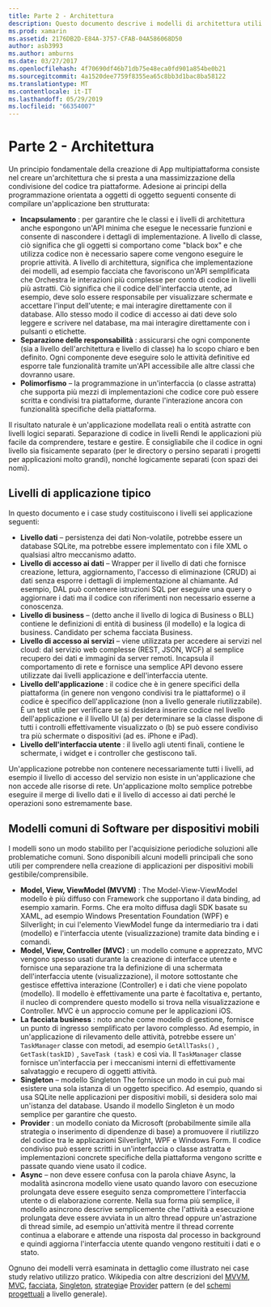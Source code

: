 ```yaml
---
title: Parte 2 - Architettura
description: Questo documento descrive i modelli di architettura utili per la compilazione di applicazioni multipiattaforma. Vengono illustrati i livelli di una tipica applicazione (livello dati, il livello di accesso ai dati, e così via) e i modelli comuni di software per dispositivi mobili (MVVM, MVC e così via)
ms.prod: xamarin
ms.assetid: 2176DB2D-E84A-3757-CFAB-04A586068D50
author: asb3993
ms.author: amburns
ms.date: 03/27/2017
ms.openlocfilehash: 4f70690df46b71db75e48eca0fd901a854be0b21
ms.sourcegitcommit: 4a1520dee7759f8355ea65c8bb3d1bac8ba58122
ms.translationtype: MT
ms.contentlocale: it-IT
ms.lasthandoff: 05/29/2019
ms.locfileid: "66354007"
---
```

# <a name="part-2---architecture"></a>Parte 2 - Architettura

Un principio fondamentale della creazione di App multipiattaforma consiste nel creare un'architettura che si presta a una massimizzazione della condivisione del codice tra piattaforme. Adesione ai principi della programmazione orientata a oggetti di oggetto seguenti consente di compilare un'applicazione ben strutturata:

-   **Incapsulamento** : per garantire che le classi e i livelli di architettura anche espongono un'API minima che esegue le necessarie funzioni e consente di nascondere i dettagli di implementazione. A livello di classe, ciò significa che gli oggetti si comportano come "black box" e che utilizza codice non è necessario sapere come vengono eseguire le proprie attività. A livello di architettura, significa che implementazione dei modelli, ad esempio facciata che favoriscono un'API semplificata che Orchestra le interazioni più complesse per conto di codice in livelli più astratti. Ciò significa che il codice dell'interfaccia utente, ad esempio, deve solo essere responsabile per visualizzare schermate e accettare l'input dell'utente; e mai interagire direttamente con il database. Allo stesso modo il codice di accesso ai dati deve solo leggere e scrivere nel database, ma mai interagire direttamente con i pulsanti o etichette.
-   **Separazione delle responsabilità** : assicurarsi che ogni componente (sia a livello dell'architettura e livello di classe) ha lo scopo chiaro e ben definito. Ogni componente deve eseguire solo le attività definitive ed esporre tale funzionalità tramite un'API accessibile alle altre classi che dovranno usare.
-   **Polimorfismo** – la programmazione in un'interfaccia (o classe astratta) che supporta più mezzi di implementazioni che codice core può essere scritta e condivisi tra piattaforme, durante l'interazione ancora con funzionalità specifiche della piattaforma.


Il risultato naturale è un'applicazione modellata reali o entità astratte con livelli logici separati. Separazione di codice in livelli Rendi le applicazioni più facile da comprendere, testare e gestire. È consigliabile che il codice in ogni livello sia fisicamente separato (per le directory o persino separati i progetti per applicazioni molto grandi), nonché logicamente separati (con spazi dei nomi).

 <a name="Typical_Application_Layers" />


## <a name="typical-application-layers"></a>Livelli di applicazione tipico

In questo documento e i case study costituiscono i livelli sei applicazione seguenti:

-   **Livello dati** – persistenza dei dati Non-volatile, potrebbe essere un database SQLite, ma potrebbe essere implementato con i file XML o qualsiasi altro meccanismo adatto.
-   **Livello di accesso ai dati** – Wrapper per il livello di dati che fornisce creazione, lettura, aggiornamento, l'accesso di eliminazione (CRUD) ai dati senza esporre i dettagli di implementazione al chiamante. Ad esempio, DAL può contenere istruzioni SQL per eseguire una query o aggiornare i dati ma il codice con riferimenti non necessario esserne a conoscenza.
-   **Livello di business** – (detto anche il livello di logica di Business o BLL) contiene le definizioni di entità di business (il modello) e la logica di business. Candidato per schema facciata Business.
-   **Livello di accesso ai servizi** – viene utilizzata per accedere ai servizi nel cloud: dal servizio web complesse (REST, JSON, WCF) al semplice recupero dei dati e immagini da server remoti. Incapsula il comportamento di rete e fornisce una semplice API devono essere utilizzate dai livelli applicazione e dell'interfaccia utente.
-   **Livello dell'applicazione** : il codice che è in genere specifici della piattaforma (in genere non vengono condivisi tra le piattaforme) o il codice è specifico dell'applicazione (non a livello generale riutilizzabile). È un test utile per verificare se si desidera inserire codice nel livello dell'applicazione e il livello UI (a) per determinare se la classe dispone di tutti i controlli effettivamente visualizzato o (b) se può essere condiviso tra più schermate o dispositivi (ad es. iPhone e iPad).
-   **Livello dell'interfaccia utente** : il livello agli utenti finali, contiene le schermate, i widget e i controller che gestiscono tali.


Un'applicazione potrebbe non contenere necessariamente tutti i livelli, ad esempio il livello di accesso del servizio non esiste in un'applicazione che non accede alle risorse di rete. Un'applicazione molto semplice potrebbe eseguire il merge di livello dati e il livello di accesso ai dati perché le operazioni sono estremamente base.

 <a name="Common_Mobile_Software_Patterns" />


## <a name="common-mobile-software-patterns"></a>Modelli comuni di Software per dispositivi mobili

I modelli sono un modo stabilito per l'acquisizione periodiche soluzioni alle problematiche comuni. Sono disponibili alcuni modelli principali che sono utili per comprendere nella creazione di applicazioni per dispositivi mobili gestibile/comprensibile.

-   **Model, View, ViewModel (MVVM)** : The Model-View-ViewModel modello è più diffuso con Framework che supportano il data binding, ad esempio xamarin. Forms. Che era molto diffusa dagli SDK basate su XAML, ad esempio Windows Presentation Foundation (WPF) e Silverlight; in cui l'elemento ViewModel funge da intermediario tra i dati (modello) e l'interfaccia utente (visualizzazione) tramite data binding e i comandi.
-   **Model, View, Controller (MVC)** : un modello comune e apprezzato, MVC vengono spesso usati durante la creazione di interfacce utente e fornisce una separazione tra la definizione di una schermata dell'interfaccia utente (visualizzazione), il motore sottostante che gestisce effettiva interazione (Controller) e i dati che viene popolato (modello). Il modello è effettivamente una parte è facoltativa e, pertanto, il nucleo di comprendere questo modello si trova nella visualizzazione e Controller. MVC è un approccio comune per le applicazioni iOS.
-   **La facciata business** : noto anche come modello di gestione, fornisce un punto di ingresso semplificato per lavoro complesso. Ad esempio, in un'applicazione di rilevamento delle attività, potrebbe essere un' `TaskManager` classe con metodi, ad esempio `GetAllTasks()` , `GetTask(taskID)` , `SaveTask (task)` e così via. Il `TaskManager` classe fornisce un'interfaccia per i meccanismi interni di effettivamente salvataggio e recupero di oggetti attività.
-   **Singleton** – modello Singleton The fornisce un modo in cui può mai esistere una sola istanza di un oggetto specifico. Ad esempio, quando si usa SQLite nelle applicazioni per dispositivi mobili, si desidera solo mai un'istanza del database. Usando il modello Singleton è un modo semplice per garantire che questo.
-   **Provider** : un modello coniato da Microsoft (probabilmente simile alla strategia o inserimento di dipendenze di base) a promuovere il riutilizzo del codice tra le applicazioni Silverlight, WPF e Windows Form. Il codice condiviso può essere scritti in un'interfaccia o classe astratta e implementazioni concrete specifiche della piattaforma vengono scritte e passate quando viene usato il codice.
-   **Async** – non deve essere confusa con la parola chiave Async, la modalità asincrona modello viene usato quando lavoro con esecuzione prolungata deve essere eseguito senza compromettere l'interfaccia utente o di elaborazione corrente. Nella sua forma più semplice, il modello asincrono descrive semplicemente che l'attività a esecuzione prolungata deve essere avviata in un altro thread oppure un'astrazione di thread simile, ad esempio un'attività mentre il thread corrente continua a elaborare e attende una risposta dal processo in background e quindi aggiorna l'interfaccia utente quando vengono restituiti i dati e o stato.


Ognuno dei modelli verrà esaminata in dettaglio come illustrato nei case study relativo utilizzo pratico. Wikipedia con altre descrizioni del [MVVM](https://en.wikipedia.org/wiki/Model–view–viewmodel), [MVC](https://en.wikipedia.org/wiki/Model–view–controller), [facciata](https://en.wikipedia.org/wiki/Facade_pattern), [Singleton](https://en.wikipedia.org/wiki/Singleton_pattern), [strategia](https://en.wikipedia.org/wiki/Strategy_pattern)e [Provider](https://en.wikipedia.org/wiki/Provider_model) pattern (e del [schemi progettuali](https://en.wikipedia.org/wiki/Design_Patterns) a livello generale).
